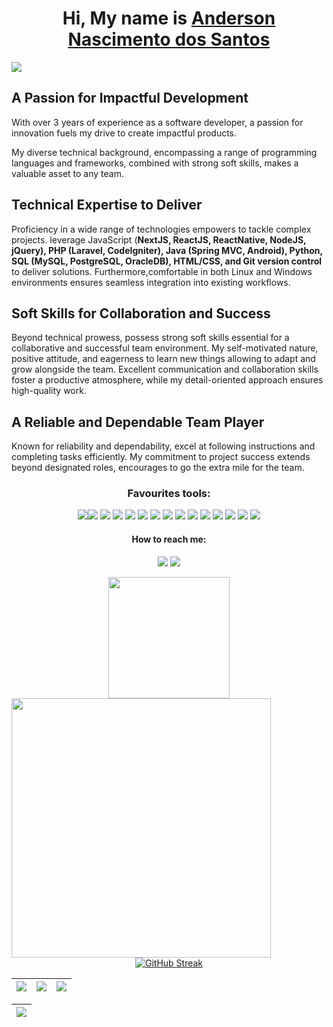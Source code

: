 <div align='center'>
  <h1>
     Hi, My name is <a href="https://www.linkedin.com/in/andersonnascimentodossantos/">Anderson Nascimento dos Santos</a>
  </h1>
</div>

![](https://komarev.com/ghpvc/?username=AndersonNascimentoDosSantos)


## A Passion for Impactful Development

<p>With over 3 years of experience as a software developer, a passion for innovation fuels my drive to create impactful products.
</p>

 <p> My diverse technical background, encompassing a range of programming languages and frameworks, combined with strong soft skills, makes a valuable asset to any team.
 </p>

## Technical Expertise to Deliver

<p>Proficiency in a wide range of technologies empowers to tackle complex projects. leverage JavaScript (<b>NextJS, ReactJS, ReactNative, NodeJS, jQuery), PHP (Laravel, CodeIgniter), Java (Spring MVC, Android), Python, SQL (MySQL, PostgreSQL, OracleDB), HTML/CSS, and Git version  control </b> to deliver solutions. Furthermore,comfortable in both Linux and Windows environments ensures seamless integration into existing workflows.
</p>

## Soft Skills for Collaboration and Success

<p>
Beyond technical prowess, possess strong soft skills essential for a collaborative and successful team environment. My self-motivated nature, positive attitude, and eagerness to learn new things allowing to adapt and grow alongside the team. Excellent communication and collaboration skills foster a productive atmosphere, while my detail-oriented approach ensures high-quality work.
</p>

## A Reliable and Dependable Team Player

<p>Known for reliability and dependability, excel at following instructions and completing tasks efficiently. My commitment to project success extends beyond designated roles, encourages to go the extra mile for the team.</p>

<h3 align="center"> Favourites tools: </h3>

<p align='center'>
  <img src= "https://img.shields.io/badge/Node.js-43853D?style=for-the-badge&logo=node.js&logoColor=white"><img src= "https://img.shields.io/badge/Next.js-%2312100E?style=for-the-badge&logo=next.js&logoColor=white">  <img src= "https://img.shields.io/badge/JavaScript-323330?style=for-the-badge&logo=javascript&logoColor=F7DF1E">
  <img src= "https://img.shields.io/badge/Python-FFD43B?style=for-the-badge&logo=python&logoColor=blue">
   <img src= "https://img.shields.io/badge/Php-777BB4?style=for-the-badge&logo=php&logoColor=white">
   <img src= "https://img.shields.io/badge/Laravel-fb503b?style=for-the-badge&logo=Laravel&logoColor=white">
   <img src= "https://img.shields.io/badge/Spring%20Boot-8BC34A?style=for-the-badge&logo=SpringBoot&logoColor=white">
   <img src= "https://img.shields.io/badge/Spring%20MVC-8BC34A?style=for-the-badge&logo=Spring&logoColor=white">
    <img src= "https://img.shields.io/badge/React-20232A?style=for-the-badge&logo=react&logoColor=61DAFB">
    <img src= "https://img.shields.io/badge/React_Native-20232A?style=for-the-badge&logo=react&logoColor=61DAFB">
    <img src= "https://img.shields.io/badge/Tailwind_CSS-38B2AC?style=for-the-badge&logo=tailwind-css&logoColor=white">
    <img src= "https://img.shields.io/badge/MySQL-00000F?style=for-the-badge&logo=mysql&logoColor=white">
    <img src= "https://img.shields.io/badge/MongoDB-4EA94B?style=for-the-badge&logo=mongodb&logoColor=white">
     <img src= "https://img.shields.io/badge/Vercel-000000?style=for-the-badge&logo=vercel&logoColor=white">
     <img src= "https://img.shields.io/badge/GIT-E44C30?style=for-the-badge&logo=git&logoColor=white">

 </p>

<h4 align="center"> How to reach me:</h4>

<div align='center'>

[<img src="https://img.shields.io/badge/github-%2312100E.svg?&style=for-the-badge&logo=github&logoColor=white" />](https://github.com/AndersonNascimentoDosSantos) [<img src="https://img.shields.io/badge/linkedin-%230077B5.svg?&style=for-the-badge&logo=linkedin&logoColor=white" />](https://www.linkedin.com/in/AndersonNascimentoDosSantos/)

</div>
<div align="center">
  <div align='center'>
  <img height="194px" src="https://github-readme-stats.vercel.app/api?username=AndersonNascimentoDosSantos&show_icons=true&theme=vision-friendly-dark&include_all_commits=true&count_private=true"/>
  <img align="left" height="415px" src="https://github-readme-stats.vercel.app/api/top-langs/?username=andersonNascimentoDosSantos&langs_count=8&theme=vision-friendly-dark&hide_border=true">
</div>
  
  <div align = "center">
  
  [![GitHub Streak](http://github-readme-streak-stats.herokuapp.com?user=andersonnascimentoDosSantos&theme=highcontrast)](https://git.io/streak-stats)
  
</div>
</div>

| ![](http://github-profile-summary-cards.vercel.app/api/cards/stats?username=andersonnascimentoDosSantos&theme=nord_dark) | ![](http://github-profile-summary-cards.vercel.app/api/cards/repos-per-language?username=andersonnascimentoDosSantos&hide=Html&theme=nord_dark) | ![](http://github-profile-summary-cards.vercel.app/api/cards/most-commit-language?username=andersonnascimentoDosSantos&theme=nord_dark) |
| :-: | :-: | :-: |

|![](http://github-profile-summary-cards.vercel.app/api/cards/profile-details?username=andersonnascimentoDosSantos&theme=nord_dark) |
| :-: |
